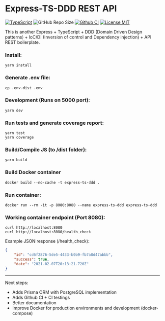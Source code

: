 # Express-TS-DDD REST API

[![TypeScript](https://badges.frapsoft.com/typescript/code/typescript.svg?v=101)](https://github.com/ellerbrock/typescript-badges/)
![GitHub Repo Size](https://img.shields.io/github/repo-size/gonzaloplaza/express-ts-ddd)
[![Github CI](https://github.com/gonzaloplaza/express-ts-ddd/workflows/ci/badge.svg)](https://github.com/gonzaloplaza/express-ts-ddd/actions)
[![License MIT](https://img.shields.io/badge/license-MIT-blue.svg)](LICENSE)

This is another Express + TypeScript + DDD (Domain Driven Design patterns) + IoC/DI (Inversion of
control and Dependency injection) + API REST boilerplate.

### Install:

```
yarn install
```

### Generate .env file:

```
cp .env.dist .env
```

### Development (Runs on 5000 port):

```
yarn dev
```

### Run tests and generate coverage report:

```
yarn test
yarn coverage
```

### Build/Compile JS (to /dist folder):

```
yarn build
```

### Build Docker container

```
docker build --no-cache -t express-ts-ddd .
```

### Run container:

```
docker run --rm -it -p 8080:8080 --name express-ts-ddd express-ts-ddd
```

### Working container endpoint (Port 8080):

```
curl http://localhost:8080
curl http://localhost:8080/health_check
```

Example JSON response (/health_check):

```json
{
    "id": "cd6f2876-5de5-4433-b0b9-fb7a8d47abbb",
    "success": true,
    "date": "2021-02-07T20:13:21.720Z"
}
```

---

Next steps:

-   Adds Prisma ORM with PostgreSQL implementation
-   Adds Github CI + CI testings
-   Better documentation
-   Improve Docker for production environments and development (docker-compose)
